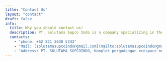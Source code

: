 ```yaml
---
title: "Contact Us"
layout: "contact"
draft: false
info:
  title: Why you should contact us!
  description: PT. Solutama Supco Indo is a company specializing in the repacking and trade of palm cooking oil. We also manufacture high-quality palm cooking oil at competitive market prices, ensuring customer satisfaction and market trust.
  contacts:
    - "phone: +62 821 3630 5343"
    - "Mail: [solutamasupcoindo@gmail.com](mailto:solutamasupcoindo@gmail.com)"
    - "Address: PT. SOLUTAMA SUPCOINDO, Komplek pergudangan ecospace no 8, KIIC, kel margakaya, teluk jambe karawang, Jawa Barat"
---
```

